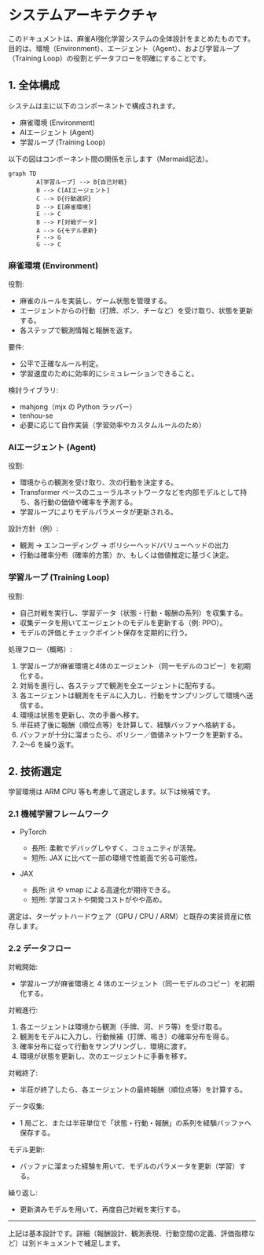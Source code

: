 
# システムアーキテクチャ

このドキュメントは、麻雀AI強化学習システムの全体設計をまとめたものです。目的は、環境（Environment）、エージェント（Agent）、および学習ループ（Training Loop）の役割とデータフローを明確にすることです。

## 1. 全体構成

システムは主に以下のコンポーネントで構成されます。

- 麻雀環境 (Environment)
- AIエージェント (Agent)
- 学習ループ (Training Loop)

以下の図はコンポーネント間の関係を示します（Mermaid記法）。

```mermaid
graph TD
        A[学習ループ] --> B{自己対戦}
        B --> C[AIエージェント]
        C --> D{行動選択}
        D --> E[麻雀環境]
        E --> C
        B --> F[対戦データ]
        A --> G{モデル更新}
        F --> G
        G --> C
```

### 麻雀環境 (Environment)

役割:

- 麻雀のルールを実装し、ゲーム状態を管理する。
- エージェントからの行動（打牌、ポン、チーなど）を受け取り、状態を更新する。
- 各ステップで観測情報と報酬を返す。

要件:

- 公平で正確なルール判定。
- 学習速度のために効率的にシミュレーションできること。

検討ライブラリ:

- mahjong（mjx の Python ラッパー）
- tenhou-se
- 必要に応じて自作実装（学習効率やカスタムルールのため）

### AIエージェント (Agent)

役割:

- 環境からの観測を受け取り、次の行動を決定する。
- Transformer ベースのニューラルネットワークなどを内部モデルとして持ち、各行動の価値や確率を予測する。
- 学習ループによりモデルパラメータが更新される。

設計方針（例）:

- 観測 → エンコーディング → ポリシーヘッド/バリューヘッドの出力
- 行動は確率分布（確率的方策）か、もしくは価値推定に基づく決定。

### 学習ループ (Training Loop)

役割:

- 自己対戦を実行し、学習データ（状態・行動・報酬の系列）を収集する。
- 収集データを用いてエージェントのモデルを更新する（例: PPO）。
- モデルの評価とチェックポイント保存を定期的に行う。

処理フロー（概略）:

1. 学習ループが麻雀環境と4体のエージェント（同一モデルのコピー）を初期化する。
2. 対局を進行し、各ステップで観測を全エージェントに配布する。
3. 各エージェントは観測をモデルに入力し、行動をサンプリングして環境へ送信する。
4. 環境は状態を更新し、次の手番へ移す。
5. 半荘終了後に報酬（順位点等）を計算して、経験バッファへ格納する。
6. バッファが十分に溜まったら、ポリシー／価値ネットワークを更新する。
7. 2〜6 を繰り返す。

## 2. 技術選定

学習環境は ARM CPU 等も考慮して選定します。以下は候補です。

### 2.1 機械学習フレームワーク

- PyTorch
    - 長所: 柔軟でデバッグしやすく、コミュニティが活発。
    - 短所: JAX に比べて一部の環境で性能面で劣る可能性。

- JAX
    - 長所: jit や vmap による高速化が期待できる。
    - 短所: 学習コストや開発コストがやや高め。

選定は、ターゲットハードウェア（GPU / CPU / ARM）と既存の実装資産に依存します。

### 2.2 データフロー

対戦開始:

- 学習ループが麻雀環境と 4 体のエージェント（同一モデルのコピー）を初期化する。

対戦進行:

1. 各エージェントは環境から観測（手牌、河、ドラ等）を受け取る。
2. 観測をモデルに入力し、行動候補（打牌、鳴き）の確率分布を得る。
3. 確率分布に従って行動をサンプリングし、環境に渡す。
4. 環境が状態を更新し、次のエージェントに手番を移す。

対戦終了:

- 半荘が終了したら、各エージェントの最終報酬（順位点等）を計算する。

データ収集:

- 1 局ごと、または半荘単位で「状態・行動・報酬」の系列を経験バッファへ保存する。

モデル更新:

- バッファに溜まった経験を用いて、モデルのパラメータを更新（学習）する。

繰り返し:

- 更新済みモデルを用いて、再度自己対戦を実行する。

---

上記は基本設計です。詳細（報酬設計、観測表現、行動空間の定義、評価指標など）は別ドキュメントで補足します。
